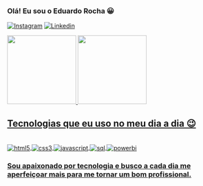 ### Olá! Eu sou o Eduardo Rocha 😀

[![Instagram](https://img.shields.io/badge/Instagram-E4405F?style=for-the-badge&logo=instagram&logoColor=white)](https://www.instagram.com/eduusousa_/)
[![Linkedin](https://img.shields.io/badge/LinkedIn-0077B5?style=for-the-badge&logo=linkedin&logoColor=white)](https://www.linkedin.com/in/eduardo-rocha-15b205167/)


<a href="https://github.com/eduusousa7">
<img height="160em" src="https://github-readme-stats.vercel.app/api?username=eduusousa7&show_icons=true&theme=dark">
<img height="160em" src="https://github-readme-stats.vercel.app/api/top-langs/?username=eduusousa7&layout=compact&langs_count=7&theme=dark"/>
 
   
## Tecnologias que eu uso no meu dia a dia 😉

<div style="display: inline_block"><br/>
   <img align="center" alt="html5" src="https://img.shields.io/badge/HTML5-E34F26?style=for-the-badge&logo=html5&logoColor=white" />
   <img align="center" alt="css3" src="https://img.shields.io/badge/CSS3-1572B6?style=for-the-badge&logo=css3&logoColor=white" />
   <img align="center" alt="javascript" src="https://img.shields.io/badge/JavaScript-F7DF1E?style=for-the-badge&logo=javascript&logoColor=black" />
   <img align="center" alt="sql" src="https://img.shields.io/badge/MySQL-1572B6?style=for-the-badge&logo=mysql&logoColor=white" />
   <img align="center" alt="powerbi" src="https://img.shields.io/badge/power_bi-F2C811?style=for-the-badge&logo=powerbi&logoColor=black"
</div>

### Sou apaixonado por tecnologia e busco a cada dia me aperfeiçoar mais para me tornar um bom profissional.
